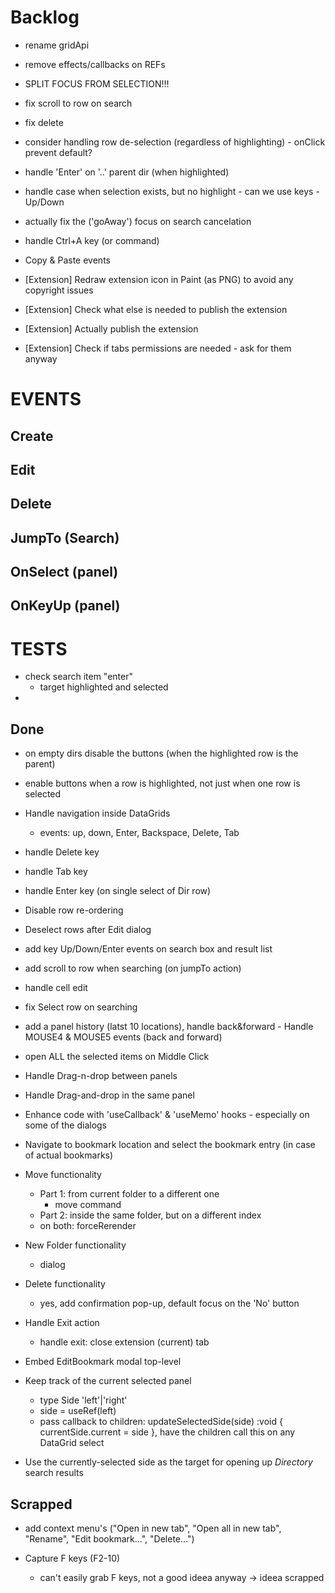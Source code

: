 # Backlog

- rename gridApi
- remove effects/callbacks on REFs

- SPLIT FOCUS FROM SELECTION!!!

- fix scroll to row on search

- fix delete

- consider handling row de-selection (regardless of highlighting) - onClick prevent default?

- handle 'Enter' on '..' parent dir (when highlighted)

- handle case when selection exists, but no highlight - can we use keys - Up/Down

- actually fix the ('goAway') focus on search cancelation
- handle Ctrl+A key (or command)

- Copy & Paste events

- [Extension] Redraw extension icon in Paint (as PNG) to avoid any copyright issues
- [Extension] Check what else is needed to publish the extension
- [Extension] Actually publish the extension
- [Extension] Check if tabs permissions are needed - ask for them anyway

# EVENTS

## Create

## Edit

## Delete

## JumpTo (Search)

## OnSelect (panel)

## OnKeyUp (panel)

# TESTS

- check search item "enter"
  - target highlighted and selected
-

## Done

- on empty dirs disable the buttons (when the highlighted row is the parent)

- enable buttons when a row is highlighted, not just when one row is selected

- Handle navigation inside DataGrids

  - events: up, down, Enter, Backspace, Delete, Tab

- handle Delete key
- handle Tab key
- handle Enter key (on single select of Dir row)

- Disable row re-ordering

- Deselect rows after Edit dialog

- add key Up/Down/Enter events on search box and result list

- add scroll to row when searching (on jumpTo action)

- handle cell edit

- fix Select row on searching

- add a panel history (latst 10 locations), handle back&forward - Handle MOUSE4 & MOUSE5 events (back and forward)

- open ALL the selected items on Middle Click

- Handle Drag-n-drop between panels

- Handle Drag-and-drop in the same panel

- Enhance code with 'useCallback' & 'useMemo' hooks - especially on some of the dialogs

- Navigate to bookmark location and select the bookmark entry (in case of actual bookmarks)

- Move functionality

  - Part 1: from current folder to a different one
    - move command
  - Part 2: inside the same folder, but on a different index

  * on both: forceRerender

- New Folder functionality

  - dialog

- Delete functionality

  - yes, add confirmation pop-up, default focus on the 'No' button

- Handle Exit action

  - handle exit: close extension (current) tab

- Embed EditBookmark modal top-level

- Keep track of the current selected panel

  - type Side 'left'|'right'
  - side = useRef<Side>(left)
  - pass callback to children: updateSelectedSide(side) :void { currentSide.current = side }, have the children call this on any DataGrid select

- Use the currently-selected side as the target for opening up _Directory_ search results

## Scrapped

- add context menu's ("Open in new tab", "Open all in new tab", "Rename", "Edit bookmark...", "Delete...")

- Capture F keys (F2-10)
  - can't easily grab F keys, not a good ideea anyway -> ideea scrapped
